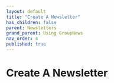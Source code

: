```yaml
---
layout: default
title: "Create A Newsletter"
has_children: false
parent: Newsletters
grand_parent: Using GroupNews
nav_order: 4
published: true
---
```


# Create A Newsletter
